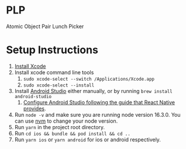 # PLP

Atomic Object Pair Lunch Picker

# Setup Instructions

1. [Install Xcode](https://apps.apple.com/us/app/xcode/id497799835?mt=12)
2. Install xcode command line tools
   1. `sudo xcode-select --switch /Applications/Xcode.app`
   2. `sudo xcode-select --install`
3. Install [Android Studio](https://developer.android.com/studio) either manually, or by running `brew install android-studio`
   1. [Configure Android Studio following the guide that React Native provides](https://reactnative.dev/docs/environment-setup#installing-dependencies).
4. Run `node -v` and make sure you are running node version 16.3.0. You can use [nvm](https://github.com/nvm-sh/nvm) to change your node version.
5. Run `yarn` in the project root directory.
6. Run `cd ios && bundle && pod install && cd ..`
7. Run `yarn ios` or `yarn android` for ios or android respectively.

